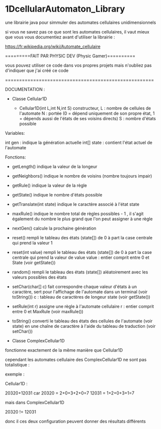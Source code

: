 # 1DcellularAutomaton_Library
 une librairie java pour simmuler des automates cellulaires unidimensionnels

si vous ne savez pas ce que sont les automates cellulaires, il vaut mieux que vous vous documentiez avant
d'utiliser la librairie :

https://fr.wikipedia.org/wiki/Automate_cellulaire

=========FAIT PAR PHYSIC DEV (Physic Gamer)==========

vous pouvez utiliser ce code dans vos propres projets
mais n'oubliez pas d'indiquer que j'ai créé ce code

=====================================================


DOCUMENTATION :

+ Classe Cellular1D


   - Cellular1D(int L,int N,int S)
   constructeur, 
   L : nombre de cellules de l'automate
   N : portée (0 = dépend uniquement de son propre état, 1 = dépends aussi de l'états de ses voisins directs)
   S : nombre d'états possible

Variables:

int gen : indique la génération actuelle
int[] state : contient l'état actuel de l'automate

Fonctions:
	
   - getLength()
   indique la valeur de la longeur

   - getNeighbors()
   indique le nombre de voisins (nombre toujours impair)

   - getRule()
   indique la valeur de la règle

   - getState()
   indique le nombre d'états possible

   - getTranslate(int state)
   indique le caractère associé à l'état state

   - maxRule()
   indique le nombre total de règles possibles - 1 ,
   il s'agit également du nombre le plus grand que l'on peut assigner à une règle

   - nextGen()
   calcule la prochaine génération

   - reset()
   rempli le tableau des états (state[]) de 0 à part la case centrale qui prend la valeur 1

   - reset(int value)
   rempli le tableau des états (state[]) de 0 à part la case centrale qui prend la valeur de value
   value : entier comprit entre 0 et State (voir getState())

   - random()
   rempli le tableau des états (state[]) aléatoirement avec les valeurs possibles des états

   - setChar(char[] c)
   fait correspondre chaque valeur d'états à un caractère, sert pour l'affichage de l'automate dans un terminal
   (voir toString())
   c : tableau de caractères de longeur state (voir getState())

   - setRule(int r)
   assigne une règle à l'automate cellulaire
   r : entier comprit entre 0 et MaxRule (voir maxRule())

   - toString()
   converti le tableau des états des cellules de l'automate (voir state) en une 
   chaîne de caractère à l'aide du tableau de traduction (voir setChar())

+ Classe ComplexCellular1D

fonctionne exactement de la même manière que Cellular1D

cependant les automates cellulaire des ComplexCellular1D ne sont pas totalistique :

exemple :

Cellular1D :

20320+12031 car
20320 = 2+0+3+2+0=7
12031 = 1+2+0+3+1=7

mais dans ComplexCellular1D

20320 != 12031

donc il ces deux configuration peuvent donner des résultats différents

